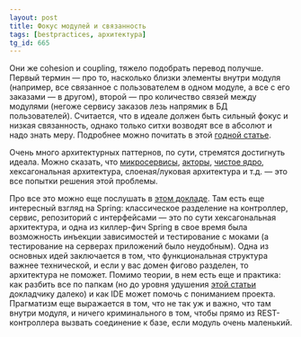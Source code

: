 ```yaml
---
layout: post
title: Фокус модулей и связанность
tags: [bestpractices, архитектура]
tg_id: 665
---
```

Они же cohesion и coupling, тяжело подобрать перевод получше. Первый термин — про то, насколько близки элементы внутри модуля (например, все связанное с пользователем в одном модуле, а все с его заказами — в другом), второй — про количество связей между модулями (негоже сервису заказов лезь напрямик в БД пользователей). Считается, что в идеале должен быть сильный фокус и низкая связанность, однако только ситхи возводят все в абсолют и надо знать меру. Подробнее можно почитать в этой [годной статье](https://enterprisecraftsmanship.com/posts/cohesion-coupling-difference/).

Очень много архитектурных паттернов, по сути, стремятся достигнуть идеала. Можно сказать, что [микросервисы](/2023/04/18/microservices-vs-modules.html), [акторы](/2023/01/19/actors-for-reliable-systems.html), [чистое ядро](/2025/02/25/pure-core.html), хексагональная архитектура, слоеная/луковая архитектура и т.д. — это все попытки решения этой проблемы.

Про все это можно еще послушать в [этом докладе](https://www.youtube.com/watch?v=co3acmgP2Ng). Там есть еще интересный взгляд на Spring: классическое разделение на контроллер, сервис, репозиторий с интерфейсами — это по сути хексагональная архитектура, и одна из киллер-фич Spring в свое время была возможность инъекции зависимостей и тестирование с моками (а тестирование на серверах приложений было неудобным). Одна из основных идей заключается в том, что функциональная структура важнее технической, и если у вас домен фигово разделен, то архитектура не поможет. Помимо теории, в нем есть еще и практика: как разбить все по папкам (но до уровня удушения [этой статьи](https://habr.com/ru/articles/683456/) докладчику далеко) и как IDE может помочь с пониманием проекта. Прагматизм еще выражается в том, что не так уж и важно, что там внутри модуля, и ничего криминального в том, чтобы прямо из REST-контроллера вызвать соединение к базе, если модуль очень маленький.
